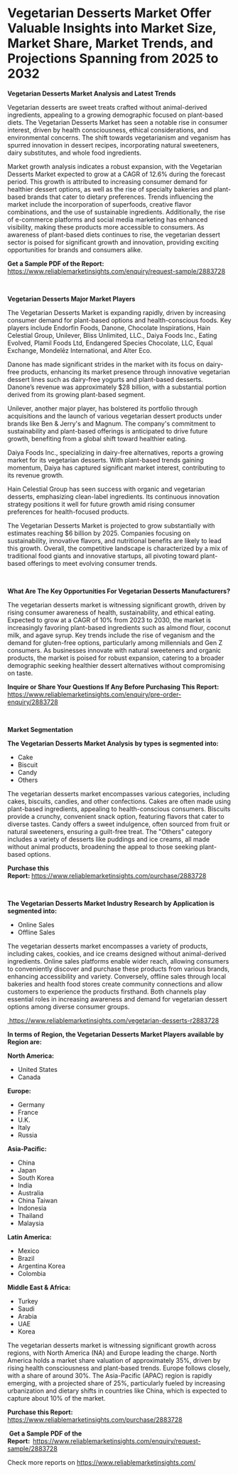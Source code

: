 <p><h1>Vegetarian Desserts Market Offer Valuable Insights into Market Size, Market Share, Market Trends, and Projections Spanning from 2025 to 2032</h1></p><p><strong>Vegetarian Desserts Market Analysis and Latest Trends</strong></p>
<p><p>Vegetarian desserts are sweet treats crafted without animal-derived ingredients, appealing to a growing demographic focused on plant-based diets. The Vegetarian Desserts Market has seen a notable rise in consumer interest, driven by health consciousness, ethical considerations, and environmental concerns. The shift towards vegetarianism and veganism has spurred innovation in dessert recipes, incorporating natural sweeteners, dairy substitutes, and whole food ingredients.</p><p>Market growth analysis indicates a robust expansion, with the Vegetarian Desserts Market expected to grow at a CAGR of 12.6% during the forecast period. This growth is attributed to increasing consumer demand for healthier dessert options, as well as the rise of specialty bakeries and plant-based brands that cater to dietary preferences. Trends influencing the market include the incorporation of superfoods, creative flavor combinations, and the use of sustainable ingredients. Additionally, the rise of e-commerce platforms and social media marketing has enhanced visibility, making these products more accessible to consumers. As awareness of plant-based diets continues to rise, the vegetarian dessert sector is poised for significant growth and innovation, providing exciting opportunities for brands and consumers alike.</p></p>
<p><strong>Get a Sample PDF of the Report:&nbsp;</strong> <a href="https://www.reliablemarketinsights.com/enquiry/request-sample/2883728?utm_campaign=2951&utm_medium=2&utm_source=Github&utm_content=ia&utm_term=13032025&utm_id=vegetarian-desserts">https://www.reliablemarketinsights.com/enquiry/request-sample/2883728</a></p>
<p>&nbsp;</p>
<p><strong>Vegetarian Desserts Major Market Players</strong></p>
<p><p>The Vegetarian Desserts Market is expanding rapidly, driven by increasing consumer demand for plant-based options and health-conscious foods. Key players include Endorfin Foods, Danone, Chocolate Inspirations, Hain Celestial Group, Unilever, Bliss Unlimited, LLC., Daiya Foods Inc., Eating Evolved, Plamil Foods Ltd, Endangered Species Chocolate, LLC, Equal Exchange, Mondelēz International, and Alter Eco.</p><p>Danone has made significant strides in the market with its focus on dairy-free products, enhancing its market presence through innovative vegetarian dessert lines such as dairy-free yogurts and plant-based desserts. Danone’s revenue was approximately $28 billion, with a substantial portion derived from its growing plant-based segment.</p><p>Unilever, another major player, has bolstered its portfolio through acquisitions and the launch of various vegetarian dessert products under brands like Ben & Jerry's and Magnum. The company's commitment to sustainability and plant-based offerings is anticipated to drive future growth, benefiting from a global shift toward healthier eating.</p><p>Daiya Foods Inc., specializing in dairy-free alternatives, reports a growing market for its vegetarian desserts. With plant-based trends gaining momentum, Daiya has captured significant market interest, contributing to its revenue growth.</p><p>Hain Celestial Group has seen success with organic and vegetarian desserts, emphasizing clean-label ingredients. Its continuous innovation strategy positions it well for future growth amid rising consumer preferences for health-focused products.</p><p>The Vegetarian Desserts Market is projected to grow substantially with estimates reaching $6 billion by 2025. Companies focusing on sustainability, innovative flavors, and nutritional benefits are likely to lead this growth. Overall, the competitive landscape is characterized by a mix of traditional food giants and innovative startups, all pivoting toward plant-based offerings to meet evolving consumer trends.</p></p>
<p>&nbsp;</p>
<p><strong>What Are The Key Opportunities For Vegetarian Desserts Manufacturers?</strong></p>
<p><p>The vegetarian desserts market is witnessing significant growth, driven by rising consumer awareness of health, sustainability, and ethical eating. Expected to grow at a CAGR of 10% from 2023 to 2030, the market is increasingly favoring plant-based ingredients such as almond flour, coconut milk, and agave syrup. Key trends include the rise of veganism and the demand for gluten-free options, particularly among millennials and Gen Z consumers. As businesses innovate with natural sweeteners and organic products, the market is poised for robust expansion, catering to a broader demographic seeking healthier dessert alternatives without compromising on taste.</p></p>
<p><strong>Inquire or Share Your Questions If Any Before Purchasing This Report:</strong> <a href="https://www.reliablemarketinsights.com/enquiry/pre-order-enquiry/2883728?utm_campaign=2951&utm_medium=2&utm_source=Github&utm_content=ia&utm_term=13032025&utm_id=vegetarian-desserts">https://www.reliablemarketinsights.com/enquiry/pre-order-enquiry/2883728</a></p>
<p>&nbsp;</p>
<p><strong>Market Segmentation</strong></p>
<p><strong>The Vegetarian Desserts Market Analysis by types is segmented into:</strong></p>
<p><ul><li>Cake</li><li>Biscuit</li><li>Candy</li><li>Others</li></ul></p>
<p><p>The vegetarian desserts market encompasses various categories, including cakes, biscuits, candies, and other confections. Cakes are often made using plant-based ingredients, appealing to health-conscious consumers. Biscuits provide a crunchy, convenient snack option, featuring flavors that cater to diverse tastes. Candy offers a sweet indulgence, often sourced from fruit or natural sweeteners, ensuring a guilt-free treat. The "Others" category includes a variety of desserts like puddings and ice creams, all made without animal products, broadening the appeal to those seeking plant-based options.</p></p>
<p><strong>Purchase this Report:&nbsp;</strong><a href="https://www.reliablemarketinsights.com/purchase/2883728?utm_campaign=2951&utm_medium=2&utm_source=Github&utm_content=ia&utm_term=13032025&utm_id=vegetarian-desserts">https://www.reliablemarketinsights.com/purchase/2883728</a></p>
<p>&nbsp;</p>
<p><strong>The Vegetarian Desserts Market Industry Research by Application is segmented into:</strong></p>
<p><ul><li>Online Sales</li><li>Offline Sales</li></ul></p>
<p><p>The vegetarian desserts market encompasses a variety of products, including cakes, cookies, and ice creams designed without animal-derived ingredients. Online sales platforms enable wider reach, allowing consumers to conveniently discover and purchase these products from various brands, enhancing accessibility and variety. Conversely, offline sales through local bakeries and health food stores create community connections and allow customers to experience the products firsthand. Both channels play essential roles in increasing awareness and demand for vegetarian dessert options among diverse consumer groups.</p></p>
<p><a href="https://www.reliablemarketinsights.com/vegetarian-desserts-r2883728?utm_campaign=2951&utm_medium=2&utm_source=Github&utm_content=ia&utm_term=13032025&utm_id=vegetarian-desserts">&nbsp;https://www.reliablemarketinsights.com/vegetarian-desserts-r2883728</a></p>
<p><strong>In terms of Region, the Vegetarian Desserts Market Players available by Region are:</strong></p>
<p>
    <p> <strong> North America: </strong>
        <ul>
            <li>United States</li>
            <li>Canada</li>
        </ul>
        </p> 
    <p> <strong> Europe: </strong>
        <ul>
            <li>Germany</li>
            <li>France</li>
            <li>U.K.</li>
            <li>Italy</li>
            <li>Russia</li>
        </ul>
        </p> 
    <p> <strong> Asia-Pacific: </strong>
        <ul>
            <li>China</li>
            <li>Japan</li>
            <li>South Korea</li>
            <li>India</li>
            <li>Australia</li>
            <li>China Taiwan</li>
            <li>Indonesia</li>
            <li>Thailand</li>
            <li>Malaysia</li>
        </ul>
        </p> 
    <p> <strong> Latin America: </strong>
        <ul>
            <li>Mexico</li>
            <li>Brazil</li>
            <li>Argentina Korea</li>
            <li>Colombia</li>
        </ul>
        </p> 
    <p> <strong> Middle East & Africa: </strong>
        <ul>
            <li>Turkey</li>
            <li>Saudi</li>
            <li>Arabia</li>
            <li>UAE</li>
            <li>Korea</li>
        </ul>
    </p>
    </p>
<p><p>The vegetarian desserts market is witnessing significant growth across regions, with North America (NA) and Europe leading the charge. North America holds a market share valuation of approximately 35%, driven by rising health consciousness and plant-based trends. Europe follows closely, with a share of around 30%. The Asia-Pacific (APAC) region is rapidly emerging, with a projected share of 25%, particularly fueled by increasing urbanization and dietary shifts in countries like China, which is expected to capture about 10% of the market.</p></p>
<p><strong>Purchase this Report: </strong><a href="https://www.reliablemarketinsights.com/purchase/2883728?utm_campaign=2951&utm_medium=2&utm_source=Github&utm_content=ia&utm_term=13032025&utm_id=vegetarian-desserts">https://www.reliablemarketinsights.com/purchase/2883728</a></p>
<p>&nbsp;<strong>Get a Sample PDF of the Report:&nbsp;&nbsp;</strong><a href="https://www.reliablemarketinsights.com/enquiry/request-sample/2883728?utm_campaign=2951&utm_medium=2&utm_source=Github&utm_content=ia&utm_term=13032025&utm_id=vegetarian-desserts">https://www.reliablemarketinsights.com/enquiry/request-sample/2883728</a></p>
<p><strong></strong></p>
<p>Check more reports on <a href="https://www.reliablemarketinsights.com/?utm_campaign=2951&utm_medium=2&utm_source=Github&utm_content=ia&utm_term=13032025&utm_id=vegetarian-desserts">https://www.reliablemarketinsights.com/</a></p>